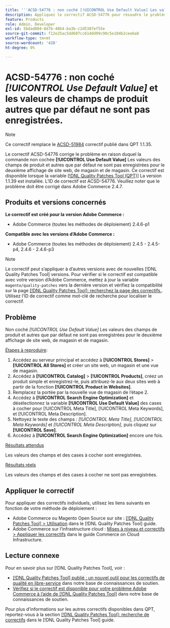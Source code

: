 ```yaml
---
title: '''ACSD-54776 : non coché [!UICONTROL Use Default Value] Les valeurs des champs de produit et autres que par défaut ne sont pas enregistrées pour le deuxième site web, magasin et vue de magasin."'
description: Appliquez le correctif ACSD-54776 pour résoudre le problème Adobe Commerce où la case non cochée [!UICONTROL Use Default Value] Les valeurs des champs de produit et autres que par défaut ne sont pas enregistrées pour le deuxième affichage de site web, de magasin et de magasin.
feature: Products
role: Admin, Developer
exl-id: 5bdad804-8d7b-48b4-ba3b-c2d5387ef55e
source-git-commit: f12e25ac5dd607cc614dd99c90c5e104b2cee6a8
workflow-type: tm+mt
source-wordcount: '428'
ht-degree: 0%

---
```


# ACSD-54776 : non coché *[!UICONTROL Use Default Value]* et les valeurs de champs de produit autres que par défaut ne sont pas enregistrées.

>[!NOTE]
>
>Ce correctif remplace le [ACSD-51984](/help/support-tools/patches-available-in-qpt-tool/v1-1-35/acsd-51984-unchecked-used-default-value-and-non-default-product-field-values-are-not-saved.md) correctif publié dans QPT 1.1.35.

Le correctif ACSD-54776 corrige le problème en raison duquel la commande non cochée **[!UICONTROL Use Default Value]** Les valeurs des champs de produit et autres que par défaut ne sont pas enregistrées pour le deuxième affichage de site web, de magasin et de magasin. Ce correctif est disponible lorsque la variable [[!DNL Quality Patches Tool (QPT)]](/help/announcements/adobe-commerce-announcements/magento-quality-patches-released-new-tool-to-self-serve-quality-patches.md) La version 1.1.39 est installée. L’ID de correctif est ACSD-54776. Veuillez noter que le problème doit être corrigé dans Adobe Commerce 2.4.7.

## Produits et versions concernés

**Le correctif est créé pour la version Adobe Commerce :**

* Adobe Commerce (toutes les méthodes de déploiement) 2.4.6-p1

**Compatible avec les versions d’Adobe Commerce :**

* Adobe Commerce (toutes les méthodes de déploiement) 2.4.5 - 2.4.5-p4, 2.4.6 - 2.4.6-p3

>[!NOTE]
>
>Le correctif peut s’appliquer à d’autres versions avec de nouvelles [!DNL Quality Patches Tool] versions. Pour vérifier si le correctif est compatible avec votre version d’Adobe Commerce, mettez à jour la variable `magento/quality-patches` vers la dernière version et vérifiez la compatibilité sur la page [[!DNL Quality Patches Tool]: recherchez la page des correctifs.](https://experienceleague.adobe.com/tools/commerce-quality-patches/index.html). Utilisez l’ID de correctif comme mot-clé de recherche pour localiser le correctif.

## Problème

Non coché *[!UICONTROL Use Default Value]* Les valeurs des champs de produit et autres que par défaut ne sont pas enregistrées pour le deuxième affichage de site web, de magasin et de magasin.

<u>Étapes à reproduire</u>:

1. Accédez au serveur principal et accédez à **[!UICONTROL Stores]** > **[!UICONTROL All Stores]** et créer un site web, un magasin et une vue de magasin.
1. Accédez à **[!UICONTROL Catalog]** > **[!UICONTROL Products]**, créez un produit simple et enregistrez-le, puis attribuez-le aux deux sites web à partir de la fonction **[!UICONTROL Product in Websites]**.
1. Remplacez la portée par la nouvelle vue de magasin de l’étape 2.
1. Accédez à **[!UICONTROL Search Engine Optimization]** et désélectionnez la variable **[!UICONTROL Use Default Value]** des cases à cocher pour [!UICONTROL Meta Title], [!UICONTROL Meta Keywords], et [!UICONTROL Meta Description].
1. Nettoyez le texte des champs : *[!UICONTROL Meta Title]*, *[!UICONTROL Meta Keywords]* et *[!UICONTROL Meta Description]*, puis cliquez sur **[!UICONTROL Save]**.
1. Accédez à **[!UICONTROL Search Engine Optimization]** encore une fois.

<u>Résultats attendus</u>

Les valeurs des champs et des cases à cocher sont enregistrées.

<u>Résultats réels</u>

Les valeurs des champs et des cases à cocher ne sont pas enregistrées.

## Appliquer le correctif

Pour appliquer des correctifs individuels, utilisez les liens suivants en fonction de votre méthode de déploiement :

* Adobe Commerce ou Magento Open Source sur site : [[!DNL Quality Patches Tool] > Utilisation](<https://experienceleague.adobe.com/docs/commerce-operations/tools/quality-patches-tool/usage.html>) dans le [!DNL Quality Patches Tool] guide.
* Adobe Commerce sur l’infrastructure cloud : [Mises à niveau et correctifs > Appliquer les correctifs](https://experienceleague.adobe.com/docs/commerce-cloud-service/user-guide/develop/upgrade/apply-patches.html) dans le guide Commerce on Cloud Infrastructure.

## Lecture connexe

Pour en savoir plus sur [!DNL Quality Patches Tool], voir :

* [[!DNL Quality Patches Tool] publié : un nouvel outil pour les correctifs de qualité en libre-service](/help/announcements/adobe-commerce-announcements/magento-quality-patches-released-new-tool-to-self-serve-quality-patches.md) dans notre base de connaissances de soutien.
* [Vérifiez si le correctif est disponible pour votre problème Adobe Commerce à l’aide de [!DNL Quality Patches Tool]](/help/support-tools/patches-available-in-qpt-tool/check-patch-for-magento-issue-with-magento-quality-patches.md) dans notre base de connaissances de soutien.

Pour plus d’informations sur les autres correctifs disponibles dans QPT, reportez-vous à la section [[!DNL Quality Patches Tool]: recherche de correctifs](<https://experienceleague.adobe.com/tools/commerce-quality-patches/index.html>) dans le [!DNL Quality Patches Tool] guide.
